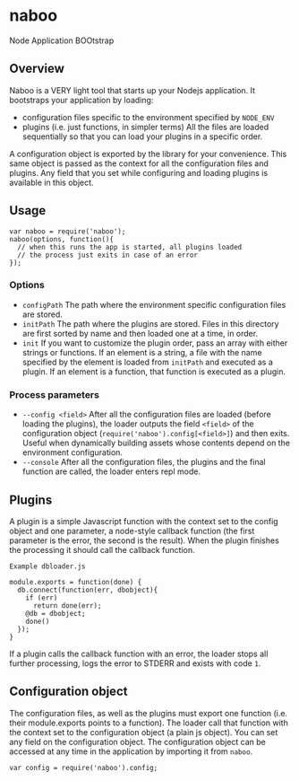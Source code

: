 # naboo

Node Application BOOtstrap

## Overview

Naboo is a VERY light tool that starts up your Nodejs application. It bootstraps your application by loading:
* configuration files specific to the environment specified by `NODE_ENV`
* plugins (i.e. just functions, in simpler terms)
All the files are loaded sequentially so that you can load your plugins in a specific order.

A configuration object is exported by the library for your convenience. This same object is passed as the context for all the configuration files and plugins. Any field that you set while configuring and loading plugins is available in this object.

## Usage

```
var naboo = require('naboo');
naboo(options, function(){
  // when this runs the app is started, all plugins loaded
  // the process just exits in case of an error
});

```

### Options

* `configPath` The path where the environment specific configuration files are stored.
* `initPath` The path where the plugins are stored. Files in this directory are first sorted by name and then loaded one at a time, in order.
* `init` If you want to customize the plugin order, pass an array with either strings or functions. If an element is a string, a file with the name specified by the element is loaded from `initPath` and executed as a plugin. If an element is a function, that function is executed as a plugin.

### Process parameters

* `--config <field>` After all the configuration files are loaded (before loading the plugins), the loader outputs the field `<field>` of the configuration object (`require('naboo').config[<field>]`) and then exits. Useful when dynamically building assets whose contents depend on the environment configuration.
* `--console` After all the configuration files, the plugins and the final function are called, the loader enters repl mode.

## Plugins

A plugin is a simple Javascript function with the context set to the config object and one parameter, a node-style callback function (the first parameter is the error, the second is the result). When the plugin finishes the processing it should call the callback function.

```
Example dbloader.js

module.exports = function(done) {
  db.connect(function(err, dbobject){
    if (err)
      return done(err);
    @db = dbobject;
    done()
  });
}
```

If a plugin calls the callback function with an error, the loader stops all further processing, logs the error to STDERR and exists with code `1`.

## Configuration object

The configuration files, as well as the plugins must export one function (i.e. their module.exports points to a function).
The loader call that function with the context set to the configuration object (a plain js object). You can set any field on the configuration object. The configuration object can be accessed at any time in the application  by importing it from `naboo`.

```
var config = require('naboo').config;
```
